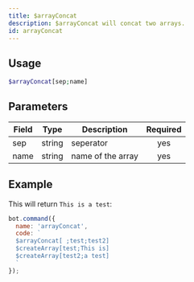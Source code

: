 ```yaml
---
title: $arrayConcat 
description: $arrayConcat will concat two arrays.
id: arrayConcat
---
```


## Usage

```php
$arrayConcat[sep;name]
```

## Parameters 


| Field     | Type    | Description                                        | Required |
|-----------|---------|----------------------------------------------------| :------: |
| sep       | string  | seperator                                          | yes      |
| name      | string  | name of the array                                  | yes      |

## Example

This will return `This is a test`:

```javascript
bot.command({
  name: 'arrayConcat',
  code: `
  $arrayConcat[ ;test;test2]
  $createArray[test;This is]
  $createArray[test2;a test]
  `
});
```
